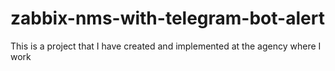 # zabbix-nms-with-telegram-bot-alert
This is a project that I have created and implemented at the agency where I work
